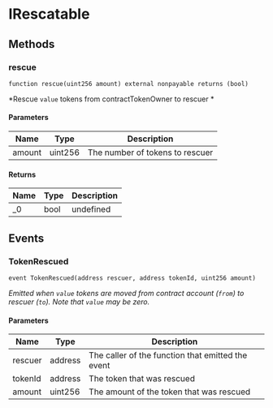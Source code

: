 # IRescatable









## Methods

### rescue

```solidity
function rescue(uint256 amount) external nonpayable returns (bool)
```



*Rescue `value` tokens from contractTokenOwner to rescuer *

#### Parameters

| Name | Type | Description |
|---|---|---|
| amount | uint256 | The number of tokens to rescuer |

#### Returns

| Name | Type | Description |
|---|---|---|
| _0 | bool | undefined |



## Events

### TokenRescued

```solidity
event TokenRescued(address rescuer, address tokenId, uint256 amount)
```



*Emitted when `value` tokens are moved from contract account (`from`) to rescuer (`to`). Note that `value` may be zero.*

#### Parameters

| Name | Type | Description |
|---|---|---|
| rescuer  | address | The caller of the function that emitted the event |
| tokenId  | address | The token that was rescued |
| amount  | uint256 | The amount of the token that was rescued |



